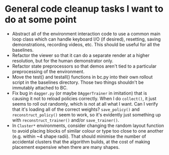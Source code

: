 # General code cleanup tasks I want to do at some point

- Abstract all of the environment interaction code to use a common main loop
  class which can handle keyboard I/O (if desired), resetting, saving
  demonstrations, recording videos, etc. This should be useful for all the
  baselines.
- Refactor the viewer so that it can do a separate render at a higher
  resolution, but for the human demonstrator only.
- Refactor state preprocessors so that demos aren't tied to a particular
  preprocessing of the environment.
- Move the test() and testall() functions in bc.py into their own rollout script
  in the baselines directory. Those two things shouldn't be immutably attached
  to BC.
- Fix bug in `dagger.py` (or maybe `DAggerTrainer` in imitation) that is causing
  it not to reload policies correctly. When I do `collect()`, it just seems to
  roll out randomly, which is not at all what I want. Can I verify that it's
  loading all of the correct weights? `save_policy()` and `reconstruct_policy()`
  seem to work, so it's evidently just something up with
  `reconstruct_trainer()` and/or `save_trainer()`.
- In `Cluster*` environments, consider changing the random layout function to
  avoid placing blocks of similar colour or type too close to one another (e.g.
  within ~4 shape radii). That should minimise the number of accidental clusters
  that the algorithm builds, at the cost of making placement expensive when
  there are many shapes.
